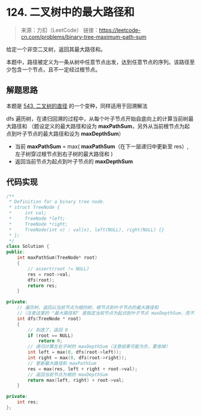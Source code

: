 ﻿# 124. 二叉树中的最大路径和
> 来源：力扣（LeetCode）
链接：https://leetcode-cn.com/problems/binary-tree-maximum-path-sum

给定一个非空二叉树，返回其最大路径和。

本题中，路径被定义为一条从树中任意节点出发，达到任意节点的序列。该路径至少包含一个节点，且不一定经过根节点。

## 解题思路
本题是 [543. 二叉树的直径](https://leetcode-cn.com/problems/diameter-of-binary-tree/) 的一个变种，同样适用于回溯解法

dfs 遍历树，在递归回溯的过程中，从每个叶子节点开始自底向上的计算当前树最大路径和
（题设定义的最大路径和设为 **maxPathSum**，另外从当前根节点为起点到叶子节点的最大路径和设为 **maxDepthSum**）

* 当前 **maxPathSum** = max( **maxPathSum**（在下一层递归中更新至 res）, 左子树穿过根节点到右子树的最大路径和 )
* 返回当前节点为起点到叶子节点的 **maxDepthSum**

## 代码实现
```cpp
/**
 * Definition for a binary tree node.
 * struct TreeNode {
 *     int val;
 *     TreeNode *left;
 *     TreeNode *right;
 *     TreeNode(int x) : val(x), left(NULL), right(NULL) {}
 * };
 */
class Solution {
public:
    int maxPathSum(TreeNode* root) 
    {
        // assert(root != NULL)
        res = root->val;
        dfs(root);
        return res;
    }

private:
    // 遍历树，返回以当前节点为根的树，根节点到叶子节点的最大路径和
    //（注意这里的 "最大路径和" 是指定当前节点为起点到叶子节点 maxDepthSum，而不是题设定义的）
    int dfs(TreeNode * root)
    {
        // 到底了，返回 0
        if (root == NULL)
            return 0;
        // 递归计算左右子树的 maxDepthSum（注意结果可能为负，要舍掉）
        int left = max(0, dfs(root->left));
        int right = max(0, dfs(root->right));
        // 更新最大路径和 maxPathSum
        res = max(res, left + right + root->val);
        // 返回当前节点为根的 maxDepthSum
        return max(left, right) + root->val;
    }

private:
    int res;
};
```





